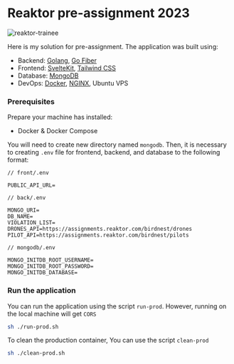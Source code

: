 # Reaktor pre-assignment 2023

![reaktor-trainee](https://user-images.githubusercontent.com/17680161/208032439-7ddd0545-a369-4ffe-bded-0fab8760d206.jpg)

Here is my solution for pre-assignment. The application was built using:

- Backend: [Golang](https://github.com/golang/go), [Go Fiber](https://github.com/gofiber/fiber)
- Frontend: [SvelteKit](https://github.com/sveltejs/kit), [Tailwind CSS](https://github.com/tailwindlabs/tailwindcss)
- Database: [MongoDB](https://www.mongodb.com/home)
- DevOps: [Docker](https://www.docker.com/), [NGINX](https://www.nginx.com/), Ubuntu VPS

### Prerequisites

Prepare your machine has installed:

- Docker & Docker Compose

You will need to create new directory named `mongodb`. Then, it is necessary to creating `.env` file for frontend, backend, and database to the following format:

```text
// front/.env

PUBLIC_API_URL=

```

```text
// back/.env

MONGO_URI=
DB_NAME=
VIOLATION_LIST=
DRONES_API=https://assignments.reaktor.com/birdnest/drones
PILOT_API=https://assignments.reaktor.com/birdnest/pilots
```

```text
// mongodb/.env

MONGO_INITDB_ROOT_USERNAME=
MONGO_INITDB_ROOT_PASSWORD=
MONGO_INITDB_DATABASE=
```

### Run the application

You can run the application using the script `run-prod`. However, running on the local machine will get `CORS`

```bash
sh ./run-prod.sh

```

To clean the production container, You can use the script `clean-prod`

```bash
sh ./clean-prod.sh

```
